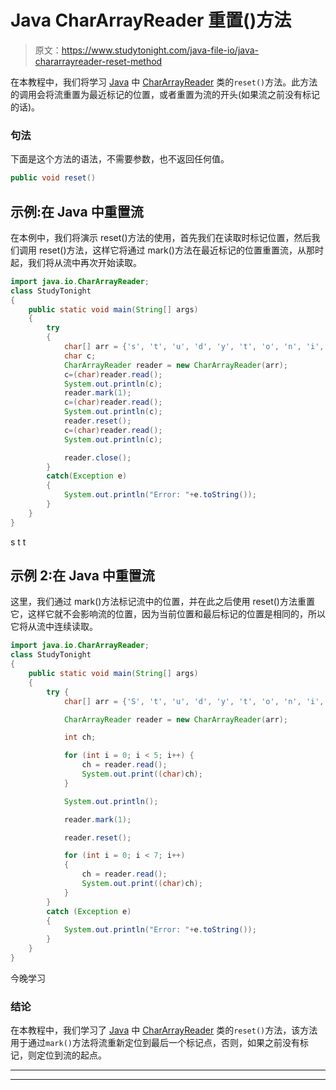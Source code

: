 # Java CharArrayReader 重置()方法

> 原文：<https://www.studytonight.com/java-file-io/java-chararrayreader-reset-method>

在本教程中，我们将学习 [Java](https://www.studytonight.com/java/) 中 [CharArrayReader](https://www.studytonight.com/java-file-io/java-chararrayreader-class) 类的`reset()`方法。此方法的调用会将流重置为最近标记的位置，或者重置为流的开头(如果流之前没有标记的话)。

### 句法

下面是这个方法的语法，不需要参数，也不返回任何值。

```java
public void reset()
```

## 示例:在 Java 中重置流

在本例中，我们将演示 reset()方法的使用，首先我们在读取时标记位置，然后我们调用 reset()方法，这样它将通过 mark()方法在最近标记的位置重置流，从那时起，我们将从流中再次开始读取。

```java
import java.io.CharArrayReader;
class StudyTonight
{
	public static void main(String[] args)  
	{ 
		try 
		{
			char[] arr = {'s', 't', 'u', 'd', 'y', 't', 'o', 'n', 'i', 'g', 'h', 't'}; 
			char c;
			CharArrayReader reader = new CharArrayReader(arr); 
			c=(char)reader.read();
			System.out.println(c);  
			reader.mark(1);  
			c=(char)reader.read();
			System.out.println(c);  
			reader.reset();  
			c=(char)reader.read();
			System.out.println(c);  

			reader.close();			
		}
		catch(Exception e)
		{
			System.out.println("Error: "+e.toString());
		}
	} 
} 
```

s
t
t

## 示例 2:在 Java 中重置流

这里，我们通过 mark()方法标记流中的位置，并在此之后使用 reset()方法重置它，这样它就不会影响流的位置，因为当前位置和最后标记的位置是相同的，所以它将从流中连续读取。

```java
import java.io.CharArrayReader;
class StudyTonight
{
	public static void main(String[] args)  
	{ 
		try { 
            char[] arr = {'S', 't', 'u', 'd', 'y', 't', 'o', 'n', 'i', 'g', 'h', 't'}; 

            CharArrayReader reader = new CharArrayReader(arr);   

            int ch; 

            for (int i = 0; i < 5; i++) { 
                ch = reader.read(); 
                System.out.print((char)ch); 
            } 

            System.out.println(); 

            reader.mark(1); 

            reader.reset(); 

            for (int i = 0; i < 7; i++) 
            { 
                ch = reader.read(); 
                System.out.print((char)ch); 
            } 
        } 
        catch (Exception e)
		{ 
            System.out.println("Error: "+e.toString()); 
        } 
	} 
} 
```

今晚学习

### 结论

在本教程中，我们学习了 [Java](https://www.studytonight.com/java/) 中 [CharArrayReader](https://www.studytonight.com/java-file-io/java-chararrayreader-class) 类的`reset()`方法，该方法用于通过`mark()`方法将流重新定位到最后一个标记点，否则，如果之前没有标记，则定位到流的起点。

* * *

* * *